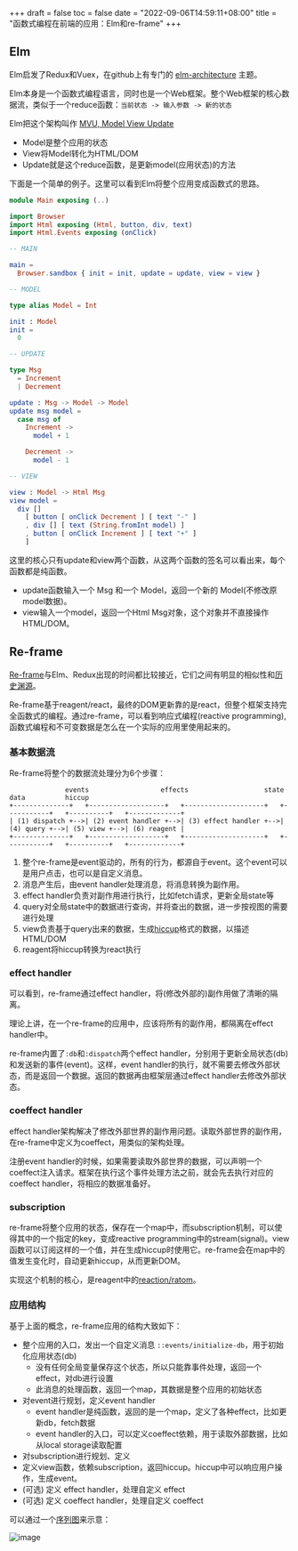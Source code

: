 +++
draft = false
toc = false
date = "2022-09-06T14:59:11+08:00"
title = "函数式编程在前端的应用：Elm和re-frame"
+++

## Elm

Elm启发了Redux和Vuex，在github上有专门的 [elm-architecture](https://github.com/topics/elm-architecture) 主题。

Elm本身是一个函数式编程语言，同时也是一个Web框架。整个Web框架的核心数据流，类似于一个reduce函数：`当前状态 -> 输入参数 -> 新的状态`

Elm把这个架构叫作 [MVU, Model View Update](https://guide.elm-lang.org/architecture/)

 - Model是整个应用的状态
 - View将Model转化为HTML/DOM
 - Update就是这个reduce函数，是更新model(应用状态)的方法

下面是一个简单的例子。这里可以看到Elm将整个应用变成函数式的思路。

```elm
module Main exposing (..)

import Browser
import Html exposing (Html, button, div, text)
import Html.Events exposing (onClick)

-- MAIN

main =
  Browser.sandbox { init = init, update = update, view = view }

-- MODEL

type alias Model = Int

init : Model
init =
  0

-- UPDATE

type Msg
  = Increment
  | Decrement

update : Msg -> Model -> Model
update msg model =
  case msg of
    Increment ->
      model + 1

    Decrement ->
      model - 1

-- VIEW

view : Model -> Html Msg
view model =
  div []
    [ button [ onClick Decrement ] [ text "-" ]
    , div [] [ text (String.fromInt model) ]
    , button [ onClick Increment ] [ text "+" ]
    ]
```

这里的核心只有update和view两个函数，从这两个函数的签名可以看出来，每个函数都是纯函数。

 - update函数输入一个 Msg 和一个 Model，返回一个新的 Model(不修改原model数据)。
 - view输入一个model，返回一个Html Msg对象，这个对象并不直接操作HTML/DOM。

## Re-frame

[Re-frame](http://day8.github.io/re-frame/)与Elm、Redux出现的时间都比较接近，它们之间有明显的相似性和[历史渊源](https://medium.com/@spara77/redux-and-reframe-ii-influences-and-origins-501b0dc845e1)。

Re-frame基于reagent/react，最终的DOM更新靠的是react，但整个框架支持完全函数式的编程。通过re-frame，可以看到响应式编程(reactive programming), 函数式编程和不可变数据是怎么在一个实际的应用里使用起来的。

### 基本数据流

Re-frame将整个的数据流处理分为6个步骤：

```goat
              events                  effects                   state           data          hiccup
+--------------+   +-------------------+   +--------------------+   +-----------+   +----------+   +-------------+
| (1) dispatch +-->| (2) event handler +-->| (3) effect handler +-->| (4) query +-->| (5) view +-->| (6) reagent |
+--------------+   +-------------------+   +--------------------+   +-----------+   +----------+   +-------------+
```

 1. 整个re-frame是event驱动的，所有的行为，都源自于event。这个event可以是用户点击，也可以是自定义消息。
 2. 消息产生后，由event handler处理消息，将消息转换为副作用。
 3. effect handler负责对副作用进行执行，比如fetch请求，更新全局state等
 4. query对全局state中的数据进行查询，并将查出的数据，进一步按视图的需要进行处理
 5. view负责基于query出来的数据，生成[hiccup](https://github.com/weavejester/hiccup)格式的数据，以描述HTML/DOM
 6. reagent将hiccup转换为react执行
 
### effect handler

可以看到，re-frame通过effect handler，将(修改外部的)副作用做了清晰的隔离。

理论上讲，在一个re-frame的应用中，应该将所有的副作用，都隔离在effect handler中。

re-frame内置了`:db`和`:dispatch`两个effect handler，分别用于更新全局状态(db)和发送新的事件(event)。这样，event handler的执行，就不需要去修改外部状态，而是返回一个数据。返回的数据再由框架层通过effect handler去修改外部状态。

### coeffect handler

effect handler架构解决了修改外部世界的副作用问题。读取外部世界的副作用，在re-frame中定义为coeffect，用类似的架构处理。

注册event handler的时候，如果需要读取外部世界的数据，可以声明一个coeffect注入请求。框架在执行这个事件处理方法之前，就会先去执行对应的coeffect handler，将相应的数据准备好。

### subscription

re-frame将整个应用的状态，保存在一个map中，而subscription机制，可以使得其中的一个指定的key，变成reactive programming中的stream(signal)。view函数可以订阅这样的一个值，并在生成hiccup时使用它。re-frame会在map中的值发生变化时，自动更新hiccup，从而更新DOM。

实现这个机制的核心，是reagent中的[reaction/ratom](https://github.com/reagent-project/reagent/blob/master/doc/ManagingState.md)。

### 应用结构

基于上面的概念，re-frame应用的结构大致如下：

 * 整个应用的入口，发出一个自定义消息 `::events/initialize-db`，用于初始化应用状态(db)
   * 没有任何全局变量保存这个状态，所以只能靠事件处理，返回一个effect，对db进行设置
   * 此消息的处理函数，返回一个map，其数据是整个应用的初始状态
 * 对event进行规划，定义event handler
   * event handler是纯函数，返回的是一个map，定义了各种effect，比如更新db，fetch数据
   * event handler的入口，可以定义coeffect依赖，用于读取外部数据，比如从local storage读取配置
 * 对subscription进行规划、定义
 * 定义view函数，依赖subscription，返回hiccup。hiccup中可以响应用户操作，生成event。
 * (可选) 定义 effect handler，处理自定义 effect
 * (可选) 定义 coeffect handler，处理自定义 coeffect
 
可以通过一个[序列图](https://ericnormand.me/guide/re-frame-a-visual-explanation)来示意：
 
![image](/images/re-frame-sequence-diagram.png)
 
